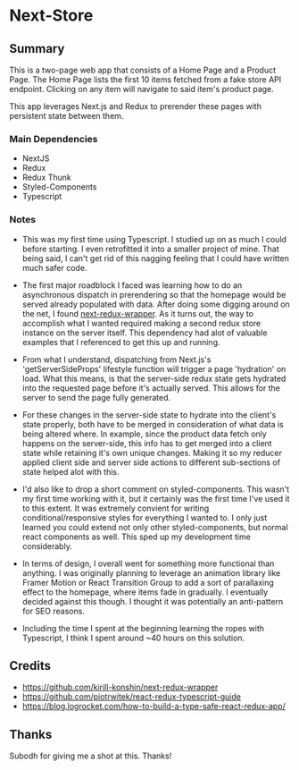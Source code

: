 # Next-Store

## Summary

This is a two-page web app that consists of a Home Page and a Product Page. The Home Page lists the first 10 items fetched from a fake store API endpoint. Clicking on any item will navigate to said item's product page.

This app leverages Next.js and Redux to prerender these pages with persistent state between them.

### Main Dependencies

- NextJS
- Redux
- Redux Thunk
- Styled-Components
- Typescript

### Notes

- This was my first time using Typescript. I studied up on as much I could before starting. I even retrofitted it into a smaller project of mine. That being said, I can't get rid of this nagging feeling that I could have written much safer code.

- The first major roadblock I faced was learning how to do an asynchronous dispatch in prerendering so that the homepage would be served already populated with data. After doing some digging around on the net, I found [next-redux-wrapper](https://github.com/kirill-konshin/next-redux-wrapper). As it turns out, the way to accomplish what I wanted required making a second redux store instance on the server itself. This dependency had alot of valuable examples that I referenced to get this up and running.

- From what I understand, dispatching from Next.js's 'getServerSideProps' lifestyle function will trigger a page 'hydration' on load. What this means, is that the server-side redux state gets hydrated into the requested page before it's actually served. This allows for the server to send the page fully generated.

- For these changes in the server-side state to hydrate into the client's state properly, both have to be merged in consideration of what data is being altered where. In example, since the product data fetch only happens on the server-side, this info has to get merged into a client state while retaining it's own unique changes. Making it so my reducer applied client side and server side actions to different sub-sections of state helped alot with this.

- I'd also like to drop a short comment on styled-components. This wasn't my first time working with it, but it certainly was the first time I've used it to this extent. It was extremely convient for writing conditional/responsive styles for everything I wanted to. I only just learned you could extend not only other styled-components, but normal react components as well. This sped up my development time considerably.

- In terms of design, I overall went for something more functional than anything. I was originally planning to leverage an animation library like Framer Motion or React Transition Group to add a sort of parallaxing effect to the homepage, where items fade in gradually. I eventually decided against this though. I thought it was potentially an anti-pattern for SEO reasons.

- Including the time I spent at the beginning learning the ropes with Typescript, I think I spent around ~40 hours on this solution.

## Credits

- https://github.com/kirill-konshin/next-redux-wrapper
- https://github.com/piotrwitek/react-redux-typescript-guide
- https://blog.logrocket.com/how-to-build-a-type-safe-react-redux-app/

## Thanks

Subodh for giving me a shot at this. Thanks!
